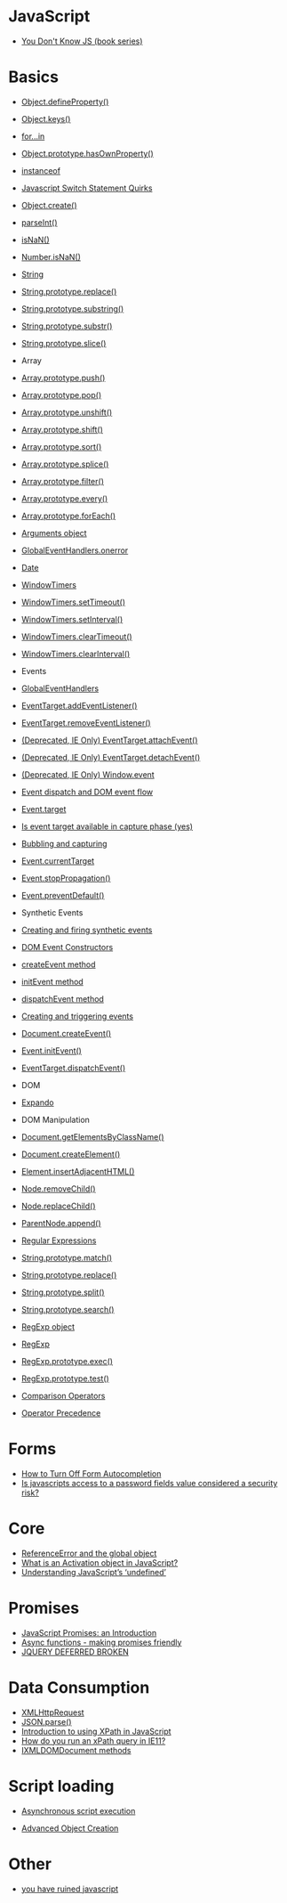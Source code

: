 # JavaScript
* [You Don't Know JS (book series)](https://github.com/getify/You-Dont-Know-JS/blob/master/README.md)

# Basics
* [Object.defineProperty()](https://developer.mozilla.org/en-US/docs/Web/JavaScript/Reference/Global_Objects/Object/defineProperty)
* [Object.keys()](https://developer.mozilla.org/en-US/docs/Web/JavaScript/Reference/Global_Objects/Object/keys)
* [for...in](https://developer.mozilla.org/en-US/docs/Web/JavaScript/Reference/Statements/for...in)
* [Object.prototype.hasOwnProperty()](https://developer.mozilla.org/en-US/docs/Web/JavaScript/Reference/Global_Objects/Object/hasOwnProperty)
* [instanceof](https://developer.mozilla.org/en-US/docs/Web/JavaScript/Reference/Operators/instanceof)
* [Javascript Switch Statement Quirks](http://www.evotech.net/blog/2007/07/javascript-switch-statement-quirks/)
* [Object.create()](https://developer.mozilla.org/en/docs/Web/JavaScript/Reference/Global_Objects/Object/create)

* [parseInt()](https://developer.mozilla.org/en-US/docs/Web/JavaScript/Reference/Global_Objects/parseInt)
* [isNaN()](https://developer.mozilla.org/en/docs/Web/JavaScript/Reference/Global_Objects/isNaN)
* [Number.isNaN()](https://developer.mozilla.org/en/docs/Web/JavaScript/Reference/Global_Objects/Number/isNaN)
* [String](https://developer.mozilla.org/en-US/docs/Web/JavaScript/Reference/Global_Objects/String)
 * [String.prototype.replace()](https://developer.mozilla.org/en-US/docs/Web/JavaScript/Reference/Global_Objects/String/replace)
 * [String.prototype.substring()](https://developer.mozilla.org/en-US/docs/Web/JavaScript/Reference/Global_Objects/String/substring)
 * [String.prototype.substr()](https://developer.mozilla.org/en-US/docs/Web/JavaScript/Reference/Global_Objects/String/substr)
 * [String.prototype.slice()](https://developer.mozilla.org/en-US/docs/Web/JavaScript/Reference/Global_Objects/String/slice)
* Array
 * [Array.prototype.push()](https://developer.mozilla.org/en/docs/Web/JavaScript/Reference/Global_Objects/Array/push)
 * [Array.prototype.pop()](https://developer.mozilla.org/en-US/docs/Web/JavaScript/Reference/Global_Objects/Array/pop)
 * [Array.prototype.unshift()](https://developer.mozilla.org/en-US/docs/Web/JavaScript/Reference/Global_Objects/Array/unshift)
 * [Array.prototype.shift()](https://developer.mozilla.org/en-US/docs/Web/JavaScript/Reference/Global_Objects/Array/shift)
 * [Array.prototype.sort()](https://developer.mozilla.org/en-US/docs/Web/JavaScript/Reference/Global_Objects/Array/sort)
 * [Array.prototype.splice()](https://developer.mozilla.org/en-US/docs/Web/JavaScript/Reference/Global_Objects/Array/splice)
 * [Array.prototype.filter()](https://developer.mozilla.org/en-US/docs/Web/JavaScript/Reference/Global_Objects/Array/filter)
 * [Array.prototype.every()](https://developer.mozilla.org/en-US/docs/Web/JavaScript/Reference/Global_Objects/Array/every)
 * [Array.prototype.forEach()](https://developer.mozilla.org/en-US/docs/Web/JavaScript/Reference/Global_Objects/Array/forEach)

* [Arguments object](https://developer.mozilla.org/en/docs/Web/JavaScript/Reference/Functions/arguments)
* [GlobalEventHandlers.onerror](https://developer.mozilla.org/en/docs/Web/API/GlobalEventHandlers/onerror)
* [Date](https://developer.mozilla.org/en-US/docs/Web/JavaScript/Reference/Global_Objects/Date)
* [WindowTimers](https://developer.mozilla.org/en-US/docs/Web/API/WindowTimers)
 * [WindowTimers.setTimeout()](https://developer.mozilla.org/en-US/docs/Web/API/WindowTimers/setTimeout)
 * [WindowTimers.setInterval()](https://developer.mozilla.org/en-US/docs/Web/API/WindowTimers/setInterval)
 * [WindowTimers.clearTimeout()](https://developer.mozilla.org/en-US/docs/Web/API/WindowTimers/clearTimeout)
 * [WindowTimers.clearInterval()](https://developer.mozilla.org/en-US/docs/Web/API/WindowTimers/clearInterval)
* Events
 * [GlobalEventHandlers](https://developer.mozilla.org/en-US/docs/Web/API/GlobalEventHandlers)
 * [EventTarget.addEventListener()](https://developer.mozilla.org/en-US/docs/Web/API/EventTarget/addEventListener)
 * [EventTarget.removeEventListener()](https://developer.mozilla.org/en-US/docs/Web/API/EventTarget/removeEventListener)
 * [(Deprecated, IE Only) EventTarget.attachEvent()](https://developer.mozilla.org/en-US/docs/Web/API/EventTarget/attachEvent)
 * [(Deprecated, IE Only) EventTarget.detachEvent()](https://developer.mozilla.org/en-US/docs/Web/API/EventTarget/detachEvent)
 * [(Deprecated, IE Only) Window.event](https://developer.mozilla.org/en-US/docs/Web/API/Window/event)
 * [Event dispatch and DOM event flow](https://www.w3.org/TR/DOM-Level-3-Events/#event-flow)
 * [Event.target](https://developer.mozilla.org/en-US/docs/Web/API/Event/target)
 * [Is event target available in capture phase (yes)](JavaScript/jsEventTargetInCapureAndBubble.html)
 * [Bubbling and capturing](https://javascript.info/tutorial/bubbling-and-capturing)
 * [Event.currentTarget](https://developer.mozilla.org/en-US/docs/Web/API/Event/currentTarget)
 * [Event.stopPropagation()](https://developer.mozilla.org/en-US/docs/Web/API/Event/stopPropagation)
 * [Event.preventDefault()](https://developer.mozilla.org/en-US/docs/Web/API/Event/preventDefault)
* Synthetic Events
 * [Creating and firing synthetic events](https://msdn.microsoft.com/library/dn905219.aspx)
 * [DOM Event Constructors](https://developer.microsoft.com/en-us/microsoft-edge/platform/documentation/dev-guide/dom/dom-event-constructors/)
 * [createEvent method](https://msdn.microsoft.com/en-us/library/ff975304(v=vs.85).aspx)
 * [initEvent method](https://msdn.microsoft.com/en-us/library/ff975459(v=vs.85).aspx)
 * [dispatchEvent method](https://msdn.microsoft.com/en-us/library/ff975247(v=vs.85).aspx)
 * [Creating and triggering events](https://developer.mozilla.org/en-US/docs/Web/Guide/Events/Creating_and_triggering_events)
 * [Document.createEvent()](https://developer.mozilla.org/en-US/docs/Web/API/Document/createEvent)
 * [Event.initEvent()](https://developer.mozilla.org/en-US/docs/Web/API/Event/initEvent)
 * [EventTarget.dispatchEvent()](https://developer.mozilla.org/en-US/docs/Web/API/EventTarget/dispatchEvent)
* DOM
 * [Expando](https://developer.mozilla.org/en-US/docs/Glossary/Expando)
* DOM Manipulation
 * [Document.getElementsByClassName()](https://developer.mozilla.org/en-US/docs/Web/API/Document/getElementsByClassName)
 * [Document.createElement()](https://developer.mozilla.org/en-US/docs/Web/API/Document/createElement)
 * [Element.insertAdjacentHTML()](https://developer.mozilla.org/en-US/docs/Web/API/Element/insertAdjacentHTML)
 * [Node.removeChild()](https://developer.mozilla.org/en-US/docs/Web/API/Node/removeChild)
 * [Node.replaceChild()](https://developer.mozilla.org/en-US/docs/Web/API/Node/replaceChild)
 * [ParentNode.append()](https://developer.mozilla.org/en-US/docs/Web/API/ParentNode/append)
* [Regular Expressions](https://developer.mozilla.org/en/docs/Web/JavaScript/Guide/Regular_Expressions)
 * [String.prototype.match()](https://developer.mozilla.org/en/docs/Web/JavaScript/Reference/Global_Objects/String/match)
 * [String.prototype.replace()](https://developer.mozilla.org/en-US/docs/Web/JavaScript/Reference/Global_Objects/String/replace)
 * [String.prototype.split()](https://developer.mozilla.org/en-US/docs/Web/JavaScript/Reference/Global_Objects/String/split)
 * [String.prototype.search()](https://developer.mozilla.org/en-US/docs/Web/JavaScript/Reference/Global_Objects/String/search)
 * [RegExp object](http://csharp-video-tutorials.blogspot.com/2015/01/javascript-regexp-object.html)
 * [RegExp](https://developer.mozilla.org/en-US/docs/Web/JavaScript/Reference/Global_Objects/RegExp)
 * [RegExp.prototype.exec()](https://developer.mozilla.org/en-US/docs/Web/JavaScript/Reference/Global_Objects/RegExp/exec)
 * [RegExp.prototype.test()](https://developer.mozilla.org/en-US/docs/Web/JavaScript/Reference/Global_Objects/RegExp/test)
* [Comparison Operators](https://msdn.microsoft.com/library/ky6fyhws.aspx)
* [Operator Precedence](https://msdn.microsoft.com/library/z3ks45k7.aspx)

# Forms
* [How to Turn Off Form Autocompletion](https://developer.mozilla.org/en-US/docs/Web/Security/Securing_your_site/Turning_off_form_autocompletion)
* [Is javascripts access to a password fields value considered a security risk?](http://stackoverflow.com/questions/1631134/is-javascripts-access-to-a-password-fields-value-considered-a-security-risk)

# Core
* [ReferenceError and the global object](http://stackoverflow.com/questions/10102862/referenceerror-and-the-global-object)
* [What is an Activation object in JavaScript?](http://softwareengineering.stackexchange.com/questions/189967/what-is-an-activation-object-in-javascript)
* [Understanding JavaScript’s ‘undefined’](https://javascriptweblog.wordpress.com/2010/08/16/understanding-undefined-and-preventing-referenceerrors/)

# Promises
* [JavaScript Promises: an Introduction](https://developers.google.com/web/fundamentals/getting-started/primers/promises)
* [Async functions - making promises friendly](https://developers.google.com/web/fundamentals/getting-started/primers/async-functions)
* [JQUERY DEFERRED BROKEN](https://thewayofcode.wordpress.com/tag/jquery-deferred-broken/)

# Data Consumption
* [XMLHttpRequest](https://developer.mozilla.org/en-US/docs/Web/API/XMLHttpRequest)
* [JSON.parse()](https://developer.mozilla.org/en/docs/Web/JavaScript/Reference/Global_Objects/JSON/parse)
* [Introduction to using XPath in JavaScript](https://developer.mozilla.org/en-US/docs/Introduction_to_using_XPath_in_JavaScript)
* [How do you run an xPath query in IE11?](http://stackoverflow.com/questions/19300859/how-do-you-run-an-xpath-query-in-ie11)
* [IXMLDOMDocument methods](https://msdn.microsoft.com/en-us/library/office/microsoft.office.interop.infopath.semitrust.ixmldomdocument_methods.aspx)

# Script loading
* [Asynchronous script execution](https://msdn.microsoft.com/en-us/library/hh673524(v=vs.85).aspx)

* [Advanced Object Creation](https://msdn.microsoft.com/library/zbbaddzd.aspx)

# Other
* [you have ruined javascript](http://codeofrob.com/entries/you-have-ruined-javascript.html)